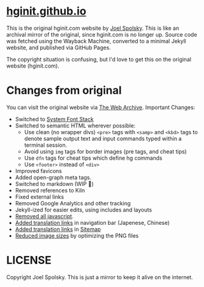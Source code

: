 # [hginit.github.io](https://hginit.github.io)

This is the original hginit.com website by [Joel Spolsky](https://www.joelonsoftware.com/). This is like an archival mirror of the original, since hginit.com is no longer up. Source code was fetched using the Wayback Machine, converted to a minimal Jekyll website, and published via GitHub Pages.

The copyright situation is confusing, but I'd love to get this on the original website (hginit.com).

# Changes from original

You can visit the original website via [The Web Archive](https://web.archive.org/web/20180926172759/http://hginit.com/). Important Changes:

- Switched to [System Font Stack](https://systemfontstack.com/)
- Switched to semantic HTML wherever possible:
  - Use clean (no wrapper divs) `<pre>` tags with `<samp>` and `<kbd>` tags to denote
    sample output text and input commands typed within a terminal session.
  - Avoid using `img` tags for border images (pre tags, and cheat tips)
  - Use `dfn` tags for cheat tips which define hg commands
  - Use `<footer>` instead of `<div>`
- Improved favicons
- Added open-graph meta tags.
- Switched to markdown (WIP 🚧)
- Removed references to Kiln
- Fixed external links
- Removed Google Analytics and other tracking
- Jekyll-ized for easier edits, using includes and layouts
- [Removed all javascript](https://github.com/hginit/hginit.github.io/commit/9224bd8dc466ea264c9c275343509f2bfd2e5325).
- [Added translation links](https://github.com/hginit/hginit.github.io/commit/2a7d7ab1db0935c1ad7ac12d225cd7cedb36a778) in navigation bar (Japenese, Chinese)
- [Added translation links](https://github.com/hginit/hginit.github.io/commit/7910cb82eff9dc32c74227ca22f80db72ecff15d) in [Sitemap](https://hginit.github.io/sitemap.xml)
- [Reduced image sizes](https://github.com/hginit/hginit.github.io/commit/af01f5252abe904136e7252e9e519d1f4804554a) by optimizing the PNG files

# LICENSE

Copyright Joel Spolsky. This is just a mirror to keep it alive on the internet.
